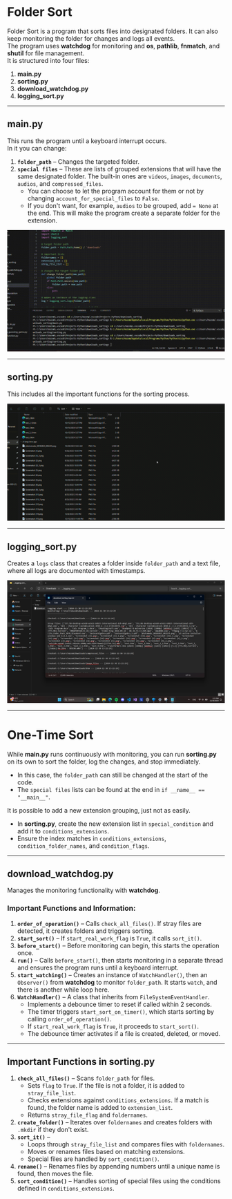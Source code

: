 # Folder Sort

Folder Sort is a program that sorts files into designated folders. It can also keep monitoring the folder for changes and logs all events.  
The program uses **watchdog** for monitoring and **os**, **pathlib**, **fnmatch**, and **shutil** for file management.  
It is structured into four files:

1. **main.py**
2. **sorting.py**
3. **download_watchdog.py**
4. **logging_sort.py**

---

## main.py

This runs the program until a keyboard interrupt occurs.  
In it you can change:

1. **`folder_path`** – Changes the targeted folder.
2. **`special files`** – These are lists of grouped extensions that will have the same designated folder. The built-in ones are `videos`, `images`, `documents`, `audios`, and `compressed_files`.
   - You can choose to let the program account for them or not by changing `account_for_special_files` to `False`.
   - If you don't want, for example, `audios` to be grouped, add `= None` at the end. This will make the program create a separate folder for the extension.

![Example 1](Example/main_watchdog.gif)

---

## sorting.py

This includes all the important functions for the sorting process.

![Example 2](Example/one_time.gif)

---

## logging_sort.py

Creates a `logs` class that creates a folder inside `folder_path` and a text file, where all logs are documented with timestamps.

![Example 3](Example/logging.png)

---

# One-Time Sort

While **main.py** runs continuously with monitoring, you can run **sorting.py** on its own to sort the folder, log the changes, and stop immediately.

- In this case, the `folder_path` can still be changed at the start of the code.
- The `special files` lists can be found at the end in `if __name__ == "__main__"`.

It is possible to add a new extension grouping, just not as easily.

- In **sorting.py**, create the new extension list in `special_condition` and add it to `conditions_extensions`.
- Ensure the index matches in `conditions_extensions`, `condition_folder_names`, and `condition_flags`.

---

## download_watchdog.py

Manages the monitoring functionality with **watchdog**.

### Important Functions and Information:

1. **`order_of_operation()`** – Calls `check_all_files()`. If stray files are detected, it creates folders and triggers sorting.
2. **`start_sort()`** – If `start_real_work_flag` is `True`, it calls `sort_it()`.
3. **`before_start()`** – Before monitoring can begin, this starts the operation once.
4. **`run()`** – Calls `before_start()`, then starts monitoring in a separate thread and ensures the program runs until a keyboard interrupt.
5. **`start_watching()`** – Creates an instance of `WatchHandler()`, then an `Observer()` from **watchdog** to monitor `folder_path`. It starts `watch`, and there is another while loop here.
6. **`WatchHandler()`** – A class that inherits from `FileSystemEventHandler`.
   - Implements a debounce timer to reset if called within 2 seconds.
   - The timer triggers `start_sort_on_timer()`, which starts sorting by calling `order_of_operation()`.
   - If `start_real_work_flag` is `True`, it proceeds to `start_sort()`.
   - The debounce timer activates if a file is created, deleted, or moved.

---

## Important Functions in sorting.py

1. **`check_all_files()`** – Scans `folder_path` for files.
   - Sets `flag` to `True`. If the file is not a folder, it is added to `stray_file_list`.
   - Checks extensions against `conditions_extensions`. If a match is found, the folder name is added to `extension_list`.
   - Returns `stray_file_flag` and `foldernames`.
2. **`create_folder()`** – Iterates over `foldernames` and creates folders with `.mkdir` if they don't exist.
3. **`sort_it()`** –
   - Loops through `stray_file_list` and compares files with `foldernames`.
   - Moves or renames files based on matching extensions.
   - Special files are handled by `sort_condition()`.
4. **`rename()`** – Renames files by appending numbers until a unique name is found, then moves the file.
5. **`sort_condition()`** – Handles sorting of special files using the conditions defined in `conditions_extensions`.
